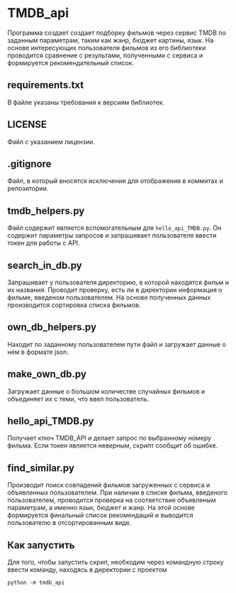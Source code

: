 # TMDB_api
Программа создает создает подборку фильмов через сервис TMDB по заданным параметрам, таким как жанр, бюджет картины, язык. На основе интересующих пользователя фильмов из его библиотеки проводится сравнение с результами, полученными с сервиса и формируется рекомендательный список. 

## requirements.txt

В файле указаны требования к версиям библиотек.

## LICENSE

Файл с указанием лицензии.

## .gitignore

Файл, в который вносятся исключения для отображения в коммитах и репозитории.

## tmdb_helpers.py

Файл содержит является вспомогательным для `hello_api_TMDB.py`. Он содержит параметры запросов и запрашивает пользователя ввести токен для работы с API. 

## search_in_db.py

Запрашивает у пользователя директорию, в которой находятся фильм и их названия. Проводит проверку, есть ли в директории информация о фильме, введеном пользователем. На основе полученных данных производится сортировка списка фильмов.

## own_db_helpers.py

Находит по заданному пользователем пути файл и загружает данные о нем в формате json.

## make_own_db.py

Загружает данные о большом количестве случайных фильмов и объединяет их с теми, что ввел пользователь.

## hello_api_TMDB.py

Получает ключ TMDB_API и делает запрос по выбранному номеру фильма. Если токен является неверным, скрипт сообщит об ошибке.

## find_similar.py

Производит поиск совпадений фильмов загруженных с сервиса и объявленных пользователем. При наличии в списке фильма, введеного пользователем, проводится проверка на соответствие объявленым параметрам, а именно язык, бюджет и жанр. На этой основе формируется финальный список рекомендаций и выводится пользователю в отсортированным виде.

## Как запустить

Для того, чтобы запустить скрип, необходим через командную строку ввести команду, находясь в директории с проектом
```
python -m tmdb_api
```
